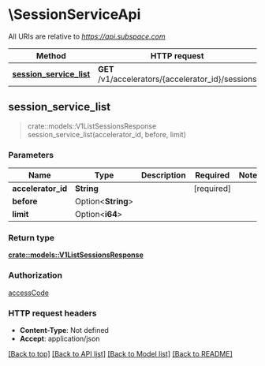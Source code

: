 # \SessionServiceApi

All URIs are relative to *https://api.subspace.com*

Method | HTTP request | Description
------------- | ------------- | -------------
[**session_service_list**](SessionServiceApi.md#session_service_list) | **GET** /v1/accelerators/{accelerator_id}/sessions | 



## session_service_list

> crate::models::V1ListSessionsResponse session_service_list(accelerator_id, before, limit)


### Parameters


Name | Type | Description  | Required | Notes
------------- | ------------- | ------------- | ------------- | -------------
**accelerator_id** | **String** |  | [required] |
**before** | Option<**String**> |  |  |
**limit** | Option<**i64**> |  |  |

### Return type

[**crate::models::V1ListSessionsResponse**](v1ListSessionsResponse.md)

### Authorization

[accessCode](../README.md#accessCode)

### HTTP request headers

- **Content-Type**: Not defined
- **Accept**: application/json

[[Back to top]](#) [[Back to API list]](../README.md#documentation-for-api-endpoints) [[Back to Model list]](../README.md#documentation-for-models) [[Back to README]](../README.md)

